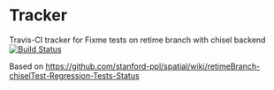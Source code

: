 # Tracker
Travis-CI tracker for Fixme tests on retime branch with chisel backend
[![Build Status](https://travis-ci.org/mattfel1/Tracker.svg?branch=ClassFixme-Branchretime-Backendchisel-Tracker)](https://travis-ci.org/mattfel1/Tracker)

Based on https://github.com/stanford-ppl/spatial/wiki/retimeBranch-chiselTest-Regression-Tests-Status
